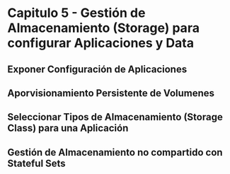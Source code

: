 # Capitulo 5 - Gestión de Almacenamiento (Storage) para configurar Aplicaciones y Data

## Exponer Configuración de Aplicaciones

## Aporvisionamiento Persistente de Volumenes

## Seleccionar Tipos de Almacenamiento (Storage Class) para una Aplicación

## Gestión de Almacenamiento no compartido con Stateful Sets
